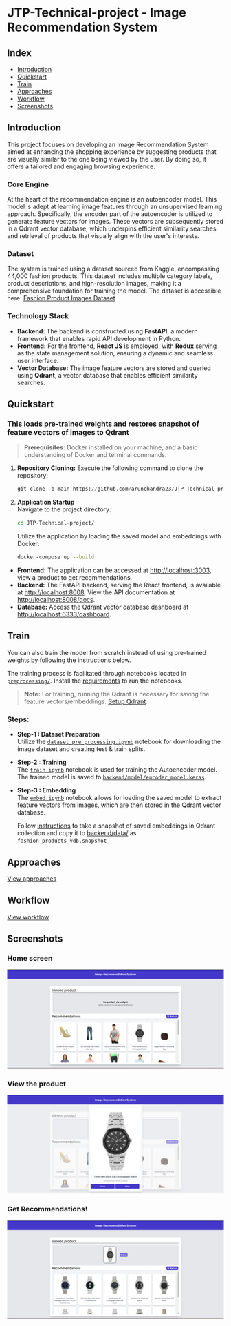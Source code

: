 # JTP-Technical-project - Image Recommendation System

## Index

- [Introduction](#introduction)
- [Quickstart](#quickstart)
- [Train](#train)
- [Approaches](#approaches)
- [Workflow](#workflow)
- [Screenshots](#screenshots)

## Introduction

This project focuses on developing an Image Recommendation System aimed at enhancing the shopping experience by suggesting products that are visually similar to the one being viewed by the user. By doing so, it offers a tailored and engaging browsing experience.


### Core Engine

At the heart of the recommendation engine is an autoencoder model. This model is adept at learning image features through an unsupervised learning approach. Specifically, the encoder part of the autoencoder is utilized to generate feature vectors for images. These vectors are subsequently stored in a Qdrant vector database, which underpins efficient similarity searches and retrieval of products that visually align with the user's interests.


### Dataset

The system is trained using a dataset sourced from Kaggle, encompassing 44,000 fashion products. This dataset includes multiple category labels, product descriptions, and high-resolution images, making it a comprehensive foundation for training the model. The dataset is accessible here: [Fashion Product Images Dataset](https://www.kaggle.com/datasets/paramaggarwal/fashion-product-images-dataset?rvi=1)

### Technology Stack
- **Backend:** The backend is constructed using **FastAPI**, a modern framework that enables rapid API development in Python.
- **Frontend:** For the frontend, **React JS** is employed, with **Redux** serving as the state management solution, ensuring a dynamic and seamless user interface.
- **Vector Database:** The image feature vectors are stored and queried using **Qdrant**, a vector database that enables efficient similarity searches.


## Quickstart
  ### This loads pre-trained weights and restores snapshot of feature vectors of images to Qdrant 
  > **Prerequisites:** Docker installed on your machine, and a basic understanding of Docker and terminal commands.

1. **Repository Cloning:**
   Execute the following command to clone the repository:
   ```python
   git clone -b main https://github.com/arunchandra23/JTP-Technical-project.git
   ```
2. **Application Startup**\
      Navigate to the project directory:
      ```bash
      cd JTP-Technical-project/
      ```
      Utilize the application by loading the saved model and embeddings with Docker:
      ```bash
      docker-compose up --build
      ```
  - **Frontend:** The application can be accessed at [http://localhost:3003](http://localhost:3003), view a product to get recommendations.
  - **Backend:** The FastAPI backend, serving the React frontend, is available at [http://localhost:8008](http://localhost:8008), View the API documentation at [http://localhost:8008/docs](http://localhost:8008/docs).
  - **Database:** Access the Qdrant vector database dashboard at [http://localhost:6333/dashboard](http://localhost:6333/dashboard).

## Train

You can also train the model from scratch instead of using pre-trained weights by following the instructions below.

  The training process is facilitated through notebooks located in [`preprocessing/`](preprocessing/). Install the [requirements](backend/requirements.txt) to run the notebooks.

  > **Note:** For training, running the Qdrant is necessary for saving the feature vectors/embeddings. [Setup Qdrant](assets/QDRANT.md).

  ### Steps:

  - **Step-1 : Dataset Preparation**\
      Utilize the [`dataset_pre_processing.ipynb`](preprocessing/dataset_pre_processing.ipynb) notebook for downloading the image dataset and creating test & train splits.
  - **Step-2 : Training**\
      The [`train.ipynb`](preprocessing/train.ipynb) notebook is used for training the Autoencoder model. The trained model is saved to [`backend/model/encoder_model.keras`](backend/model/encoder_model.keras).
  - **Step-3 : Embedding** \
      The [`embed.ipynb`](preprocessing/embed.ipynb) notebook allows for loading the saved model to extract feature vectors from images, which are then stored in the Qdrant vector database.

      Follow [instructions](assets/QDRANT.md) to take a snapshot of saved embeddings in Qdrant collection and copy it to [backend/data/](backend/data/) as `fashion_products_vdb.snapshot`

## Approaches

  [View approaches](./assets/AUTOENCODER.md)

## Workflow

[View workflow](./assets/WORKFLOW.md)

## Screenshots
<h3>Home screen</h3>
<p align="center">
  <img src="./assets/screenshot_1.png" alt="Home screen"  />
</p>
<h3>View the product</h3>
<p align="center">
  <img src="./assets/screenshot_2.png" alt="View the product"  />
</p>
<h3>Get Recommendations!</h3>
<p align="center">
  <img src="./assets/screenshot_3.png" alt="Get Recommendations"  />
</p>